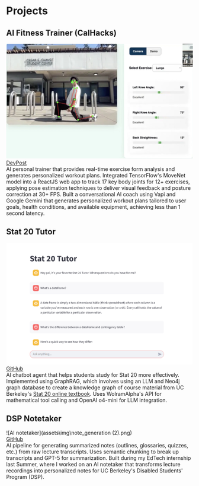 # Projects

## AI Fitness Trainer (CalHacks)
![AI fitness trainer](assets\img\form_friend.png)  
[DevPost](https://devpost.com/software/formfriend-vbw2et)  
AI personal trainer that provides real-time exercise form analysis and generates personalized workout plans.
Integrated TensorFlow's MoveNet model into a ReactJS web app to track 17 key body joints for 12+ exercises, applying pose estimation techniques to deliver visual feedback and posture correction at 30+ FPS.
Built a conversational AI coach using Vapi and Google Gemini that generates personalized workout plans tailored to user goals, health conditions, and available equipment, achieving less than 1 second latency.

## Stat 20 Tutor
![Stat 20 Tutor](assets\img\stat20_tutor.png)
[GitHub](https://github.com/tangysaurus/stat-20-tutor)  
AI chatbot agent that helps students study for Stat 20 more effectively. 
Implemented using GraphRAG, which involves using an LLM and Neo4j graph database to create a knowledge graph of course material from UC Berkeley's [Stat 20 online textbook](https://stat20.berkeley.edu/summer-2025/notes.html). 
Uses WolramAlpha's API for mathematical tool calling and OpenAI o4-mini for LLM integration.

## DSP Notetaker
![AI notetaker](assets\img\note_generation (2).png)  
[GitHub](https://github.com/tangysaurus/note-creation)  
AI pipeline for generating summarized notes (outlines, glossaries, quizzes, etc.) from raw lecture transcripts. 
Uses semantic chunking to break up transcripts and GPT-5 for summarization. 
Built during my EdTech internship last Summer, where I worked on an AI notetaker that transforms lecture recordings into personalized notes for UC Berkeley's Disabled Students' Program (DSP).
